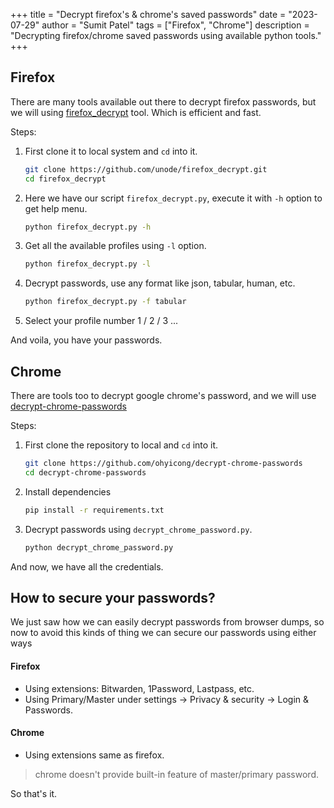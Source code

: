 +++
title = "Decrypt firefox's & chrome's  saved passwords"
date = "2023-07-29"
author = "Sumit Patel"
tags = ["Firefox", "Chrome"] 
description = "Decrypting firefox/chrome saved passwords using available python tools."
+++


## Firefox 

There are many tools available out there to decrypt firefox passwords, but we will using [firefox_decrypt](https://github.com/unode/firefox_decrypt.git) tool. Which is efficient and fast.

Steps:

1. First clone it to local system and `cd` into it.

    ```bash
    git clone https://github.com/unode/firefox_decrypt.git 
    cd firefox_decrypt
    ```

2. Here we have our script `firefox_decrypt.py`, execute it with `-h` option to get help menu.

    ```bash
    python firefox_decrypt.py -h
    ```

3. Get all the available profiles using `-l` option.

    ```bash
    python firefox_decrypt.py -l 
    ```

4. Decrypt passwords, use any format like json, tabular, human, etc.

    ```bash
    python firefox_decrypt.py -f tabular
    ```

5. Select your profile number 1 / 2 / 3 ... 

And voila, you have your passwords.



## Chrome

There are tools too to decrypt google chrome's password, and we will use [decrypt-chrome-passwords](https://github.com/ohyicong/decrypt-chrome-passwords)

Steps: 

1. First clone the repository to local and `cd` into it.

    ```bash
    git clone https://github.com/ohyicong/decrypt-chrome-passwords
    cd decrypt-chrome-passwords
    ```

2. Install dependencies

    ```bash
    pip install -r requirements.txt
    ```

3. Decrypt passwords using `decrypt_chrome_password.py`.

    ```bash
    python decrypt_chrome_password.py
    ```

 And now, we have all the credentials.


## How to secure your passwords?

We just saw how we can easily decrypt passwords from browser dumps, so now to avoid this kinds of thing we can secure our passwords using either ways

#### Firefox 

- Using extensions: Bitwarden, 1Password, Lastpass, etc.
- Using Primary/Master under settings ->  Privacy & security -> Login & Passwords.

#### Chrome

- Using extensions same as firefox.
> chrome doesn't provide built-in feature of master/primary password. 



So that's it. 

